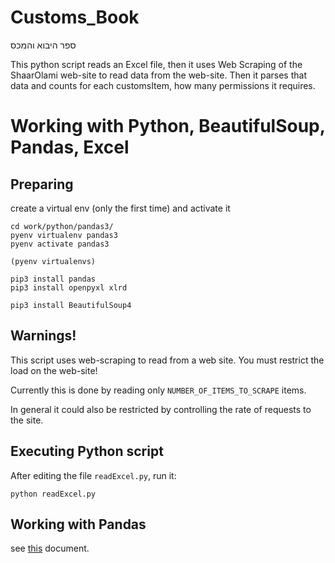 # Customs_Book
ספר היבוא והמכס

This python script reads an Excel file, then it uses Web Scraping of the ShaarOlami web-site to read data from the web-site. Then it parses that data and counts for each customsItem, how many permissions it requires.

# Working with Python, BeautifulSoup, Pandas, Excel

## Preparing
create a virtual env (only the first time) and activate it

```
cd work/python/pandas3/
pyenv virtualenv pandas3
pyenv activate pandas3

(pyenv virtualenvs)

pip3 install pandas
pip3 install openpyxl xlrd

pip3 install BeautifulSoup4
```

## Warnings!
This script uses web-scraping to read from a web site. You must restrict the load on the web-site!

Currently this is done by reading only `NUMBER_OF_ITEMS_TO_SCRAPE` items.

In general it could also be restricted by controlling the rate of requests to the site.

## Executing Python script
After editing the file `readExcel.py`, run it:

```
python readExcel.py
```


## Working with Pandas
see [this](./Pandas_Documentation.md) document.

